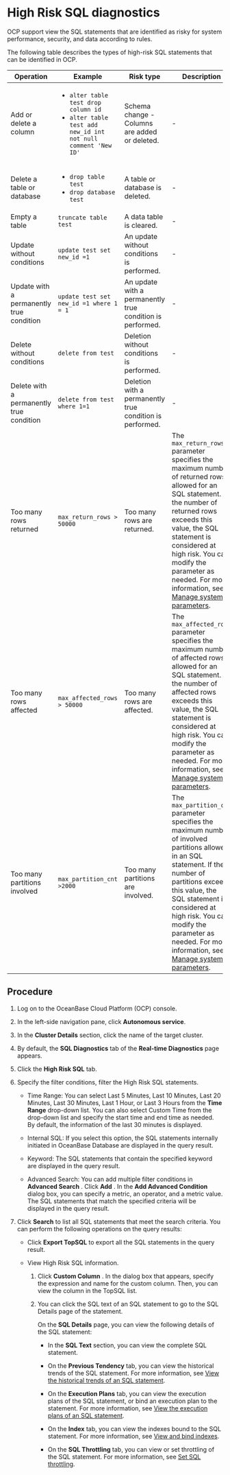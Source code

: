 # High Risk SQL diagnostics

OCP support view the SQL statements that are identified as risky for system performance, security, and data according to rules.

The following table describes the types of high-risk SQL statements that can be identified in OCP.

| Operation | Example | Risk type                                                 | Description |
|------  |-----------------------------------------------------------|   ----     |    ----     |
| Add or delete a column | <ul><li> `alter table test drop column id` </li><li>`alter table test add new_id int not null comment 'New ID'` </li> </ul> | Schema change - Columns are added or deleted.             | - |
| Delete a table or database | <ul><li>`drop table test`  </li><li>`drop database test` </li> </ul> | A table or database is deleted.                           | - |
| Empty a table | `truncate table test` | A data table is cleared.                                  | - |
| Update without conditions | `update test set new_id =1` | An update without conditions is performed.                | - |
| Update with a permanently true condition | `update test set new_id =1 where 1 = 1` | An update with a permanently true condition is performed. | - |
| Delete without conditions | `delete from test` | Deletion without conditions is performed.                 | - |
| Delete with a permanently true condition | `delete from test where 1=1` | Deletion with a permanently true condition is performed.  | - |
| Too many rows returned | `max_return_rows > 50000` | Too many rows are returned.                               | The `max_return_rows` parameter specifies the maximum number of returned rows allowed for an SQL statement. If the number of returned rows exceeds this value, the SQL statement is considered at high risk. You can modify the parameter as needed. For more information, see [Manage system parameters](../../1600.system-management-features/500.manage-system-parameter/100.view-system-parameters.md).  |
| Too many rows affected | `max_affected_rows > 50000` | Too many rows are affected.                               | The `max_affected_rows` parameter specifies the maximum number of affected rows allowed for an SQL statement. If the number of affected rows exceeds this value, the SQL statement is considered at high risk. You can modify the parameter as needed. For more information, see [Manage system parameters](../../1600.system-management-features/500.manage-system-parameter/100.view-system-parameters.md).  |
| Too many partitions involved | `max_partition_cnt >2000` | Too many partitions are involved.                         | The `max_partition_cnt` parameter specifies the maximum number of involved partitions allowed in an SQL statement. If the number of partitions exceeds this value, the SQL statement is considered at high risk. You can modify the parameter as needed. For more information, see [Manage system parameters](../../1600.system-management-features/500.manage-system-parameter/100.view-system-parameters.md).  |

## Procedure

1. Log on to the OceanBase Cloud Platform (OCP) console.

2. In the left-side navigation pane, click **Autonomous service**.

3. In the **Cluster Details** section, click the name of the target cluster.

4. By default, the **SQL Diagnostics** tab of the **Real-time Diagnostics** page appears.

5. Click the **High Risk SQL** tab.

6. Specify the filter conditions, filter the High Risk SQL statements.

     * Time Range: You can select Last 5 Minutes, Last 10 Minutes, Last 20 Minutes, Last 30 Minutes, Last 1 Hour, or Last 3 Hours from the **Time Range** drop-down list. You can also select Custom Time from the drop-down list and specify the start time and end time as needed. By default, the information of the last 30 minutes is displayed.

     * Internal SQL: If you select this option, the SQL statements internally initiated in OceanBase Database are displayed in the query result.

     * Keyword: The SQL statements that contain the specified keyword are displayed in the query result.

     * Advanced Search: You can add multiple filter conditions in **Advanced Search** . Click **Add** . In the **Add Advanced Condition** dialog box, you can specify a metric, an operator, and a metric value. The SQL statements that match the specified criteria will be displayed in the query result.

7. Click **Search** to list all SQL statements that meet the search criteria. You can perform the following operations on the query results:
  
   * Click **Export TopSQL** to export all the SQL statements in the query result.

   * View High Risk SQL information.

       1. Click **Custom Column** . In the dialog box that appears, specify the expression and name for the custom column. Then, you can view the column in the TopSQL list.

       2. You can click the SQL text of an SQL statement to go to the SQL Details page of the statement.

          On the **SQL Details** page, you can view the following details of the SQL statement:

          * In the **SQL Text** section, you can view the complete SQL statement.

          * On the **Previous Tendency** tab, you can view the historical trends of the SQL statement. For more information, see [View the historical trends of an SQL statement](../100.manage-sql-diagnosis/1000.view-sql-details.md).

          * On the **Execution Plans** tab, you can view the execution plans of the SQL statement, or bind an execution plan to the statement. For more information, see [View the execution plans of an SQL statement](../100.manage-sql-diagnosis/1000.view-sql-details.md).

          * On the **Index** tab, you can view the indexes bound to the SQL statement. For more information, see [View and bind indexes](../100.manage-sql-diagnosis/1000.view-sql-details.md).

          * On the **SQL Throttling** tab, you can view or set throttling of the SQL statement. For more information, see [Set SQL throttling](../100.manage-sql-diagnosis/1000.view-sql-details.md).
